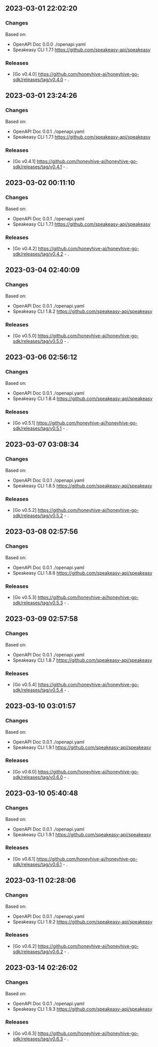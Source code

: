 

## 2023-03-01 22:02:20
### Changes
Based on:
- OpenAPI Doc 0.0.0 ./openapi.yaml
- Speakeasy CLI 1.7.1 https://github.com/speakeasy-api/speakeasy
### Releases
- [Go v0.4.0] https://github.com/honeyhive-ai/honeyhive-go-sdk/releases/tag/v0.4.0 - .

## 2023-03-01 23:24:26
### Changes
Based on:
- OpenAPI Doc 0.0.1 ./openapi.yaml
- Speakeasy CLI 1.7.1 https://github.com/speakeasy-api/speakeasy
### Releases
- [Go v0.4.1] https://github.com/honeyhive-ai/honeyhive-go-sdk/releases/tag/v0.4.1 - .

## 2023-03-02 00:11:10
### Changes
Based on:
- OpenAPI Doc 0.0.1 ./openapi.yaml
- Speakeasy CLI 1.7.1 https://github.com/speakeasy-api/speakeasy
### Releases
- [Go v0.4.2] https://github.com/honeyhive-ai/honeyhive-go-sdk/releases/tag/v0.4.2 - .

## 2023-03-04 02:40:09
### Changes
Based on:
- OpenAPI Doc 0.0.1 ./openapi.yaml
- Speakeasy CLI 1.8.2 https://github.com/speakeasy-api/speakeasy
### Releases
- [Go v0.5.0] https://github.com/honeyhive-ai/honeyhive-go-sdk/releases/tag/v0.5.0 - .

## 2023-03-06 02:56:12
### Changes
Based on:
- OpenAPI Doc 0.0.1 ./openapi.yaml
- Speakeasy CLI 1.8.4 https://github.com/speakeasy-api/speakeasy
### Releases
- [Go v0.5.1] https://github.com/honeyhive-ai/honeyhive-go-sdk/releases/tag/v0.5.1 - .

## 2023-03-07 03:08:34
### Changes
Based on:
- OpenAPI Doc 0.0.1 ./openapi.yaml
- Speakeasy CLI 1.8.5 https://github.com/speakeasy-api/speakeasy
### Releases
- [Go v0.5.2] https://github.com/honeyhive-ai/honeyhive-go-sdk/releases/tag/v0.5.2 - .

## 2023-03-08 02:57:56
### Changes
Based on:
- OpenAPI Doc 0.0.1 ./openapi.yaml
- Speakeasy CLI 1.8.6 https://github.com/speakeasy-api/speakeasy
### Releases
- [Go v0.5.3] https://github.com/honeyhive-ai/honeyhive-go-sdk/releases/tag/v0.5.3 - .

## 2023-03-09 02:57:58
### Changes
Based on:
- OpenAPI Doc 0.0.1 ./openapi.yaml
- Speakeasy CLI 1.8.7 https://github.com/speakeasy-api/speakeasy
### Releases
- [Go v0.5.4] https://github.com/honeyhive-ai/honeyhive-go-sdk/releases/tag/v0.5.4 - .

## 2023-03-10 03:01:57
### Changes
Based on:
- OpenAPI Doc 0.0.1 ./openapi.yaml
- Speakeasy CLI 1.9.1 https://github.com/speakeasy-api/speakeasy
### Releases
- [Go v0.6.0] https://github.com/honeyhive-ai/honeyhive-go-sdk/releases/tag/v0.6.0 - .

## 2023-03-10 05:40:48
### Changes
Based on:
- OpenAPI Doc 0.0.1 ./openapi.yaml
- Speakeasy CLI 1.9.1 https://github.com/speakeasy-api/speakeasy
### Releases
- [Go v0.6.1] https://github.com/honeyhive-ai/honeyhive-go-sdk/releases/tag/v0.6.1 - .

## 2023-03-11 02:28:06
### Changes
Based on:
- OpenAPI Doc 0.0.1 ./openapi.yaml
- Speakeasy CLI 1.9.2 https://github.com/speakeasy-api/speakeasy
### Releases
- [Go v0.6.2] https://github.com/honeyhive-ai/honeyhive-go-sdk/releases/tag/v0.6.2 - .

## 2023-03-14 02:26:02
### Changes
Based on:
- OpenAPI Doc 0.0.1 ./openapi.yaml
- Speakeasy CLI 1.9.3 https://github.com/speakeasy-api/speakeasy
### Releases
- [Go v0.6.3] https://github.com/honeyhive-ai/honeyhive-go-sdk/releases/tag/v0.6.3 - .